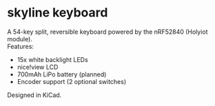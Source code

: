 # skyline keyboard

A 54-key split, reversible keyboard powered by the nRF52840 (Holyiot module).  
Features:
- 15x white backlight LEDs  
- nice!view LCD  
- 700mAh LiPo battery (planned)  
- Encoder support (2 optional switches)  

Designed in KiCad.